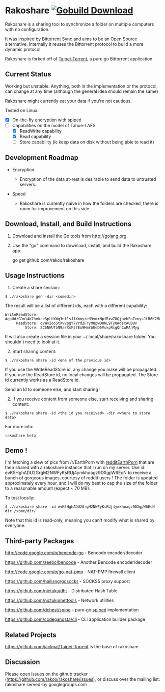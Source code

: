 Rakoshare [![Gobuild Download](http://gobuild.io/badge/github.com/rakoo/rakoshare/download.png)](http://gobuild.io/github.com/rakoo/rakoshare)
=========

Rakoshare is a sharing tool to synchronize a folder on multiple
computers with no configuration.

It was inspired by Bittorrent Sync and aims to be an Open Source
alternative. Internally it reuses the Bittorrent protocol to build a
more dynamic protocol.

Rakoshare is forked off of
[Taipei-Torrent](https://github.com/jackpal/Taipei-Torrent), a pure go
Bittorrent application.

Current Status
--------------

Working but unstable. Anything, both in the implementation or the
protocol, can change at any time (although the general idea should
    remain the same)

Rakoshare might currently eat your data if you're not cautious.

Tested on Linux.

- [x] On-the-fly encryption with [spiped](https://github.com/dchest/spipe)
- [ ] Capabilities on the model of Tahoe-LAFS
  - [x] ReadWrite capability
  - [x] Read capability
  - [ ] Store capability (ie keep data on disk without being able to read it)

Development Roadmap
-------------------

*  Encryption

    * Encryption of the data at-rest is desirable to send data to
    untrusted servers.

*  Speed
    * Rakoshare is currently naive in how the folders are checked, there
      is room for improvement on this side

Download, Install, and Build Instructions
-----------------------------------------

1. Download and install the Go tools from http://golang.org

2. Use the "go" command to download, install, and build the Rakoshare
app:

    go get github.com/rakoo/rakoshare

Usage Instructions
------------------

1. Create a share session:

  `$ ./rakoshare gen -dir <somedir>`

  The result will be a list of different ids, each with a different
  capability:

  ```
  WriteReadStore: AgpUdzGDo14K7hmkce3pLUXWq3nf1sJfXmmyzeN9vmrNpfRxwZUQjuvhPaZvnysJtB6K2M8tT6f1vvriTko2hP38
       ReadStore: ovWviooStXvVpgY7Vrd2FryM8pwDHNL9TyUWdsxAUBUv
           Store: 2CSNWUTbN9arXsF37Eu9HmYbUeD5VukpRsgQnCwRAnMyg
  ```

  It will also create a session file in your ~/.local/share/rakoshare
  folder. You shouldn't need to look at it.

2. Start sharing content:

  `$ ./rakoshare share -id <one of the previous id>`

  If you use the WriteReadStore id, any change you make will be
  propagated. If you use the ReadStore id, no local changes will be
  propagated. The Store id currently works as a ReadStore id.

  Send an Id to someone else, and start sharing !

2. If you receive content from someone else, start receiving and sharing content:

  `$ ./rakoshare share -id <the id you received> -dir <where to store data>`

For more info:

    rakoshare help

Demo !
------

I'm fetching a slew of pics from /r/EarthPorn with
[redditEarthPorn](https://github.com/rakoo/redditEarthPorn) that are
then shared with a rakoshare instance that I run on my server. Use id
evK5HghADU2GrgM2NWFyKsRUj4ymkhoagz9DXgpW6EcN to receive a bunch of
gorgeous images, courtesy of reddit users ! The folder is updated
approximately every hour, and I will do my best to cap the size of the
folder to a reasonable amount (expect ~ 70 MB).

To test locally:

  `$ ./rakoshare share -id evK5HghADU2GrgM2NWFyKsRUj4ymkhoagz9DXgpW6EcN -dir /some/dir/`

Note that this id is read-only, meaning you can't modify what is
shared by everyone.

Third-party Packages
--------------------

http://code.google.com/p/bencode-go - Bencode encoder/decoder

https://github.com/zeebo/bencode    - Another Bencode encoder/decoder

http://code.google.com/p/go-nat-pmp - NAT-PMP firewall client

https://github.com/hailiang/gosocks - SOCKS5 proxy support

https://github.com/nictuku/dht      - Distributed Hash Table

https://github.com/nictuku/nettools - Network utilities

https://github.com/dchest/spipe     - pure-go [spiped](https://www.tarsnap.com/spiped.html) implementation

https://github.com/codegangsta/cli  - CLI application builder package

Related Projects
----------------

https://github.com/jackpal/Taipei-Torrent is the base of rakoshare

Discussion
----------

Please open issues on the github tracker
(https://github.com/rakoo/rakoshare/issues), or discuss over the mailing
list: rakoshare served-by googlegroups.com
